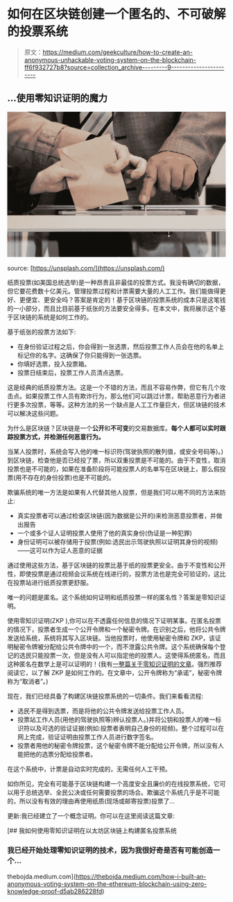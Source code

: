 # 如何在区块链创建一个匿名的、不可破解的投票系统

> 原文：<https://medium.com/geekculture/how-to-create-an-anonymous-unhackable-voting-system-on-the-blockchain-ff6f932727b8?source=collection_archive---------9----------------------->

## …使用零知识证明的魔力

![](img/8c1887fe7b802f7573e41faf4eef24b3.png)

source: [https://unsplash.com/](https://unsplash.com/)

纸质投票(如美国总统选举)是一种昂贵且非最佳的投票方式。我没有确切的数据，但它要花费数十亿美元。管理投票过程和计票需要大量的人工工作。我们能做得更好、更便宜、更安全吗？答案是肯定的！基于区块链的投票系统的成本只是这笔钱的一小部分，而且比目前基于纸张的方法要安全得多。在本文中，我将展示这个基于区块链的系统是如何工作的。

基于纸张的投票方法如下:

*   在身份验证过程之后，你会得到一张选票，然后投票工作人员会在他的名单上标记你的名字。这确保了你只能得到一张选票。
*   你填好选票，投入投票箱。
*   投票日结束后，投票工作人员清点选票。

这是经典的纸质投票方法。这是一个不错的方法，而且不容易作弊，但它有几个攻击点。如果投票工作人员有欺诈行为，那么他们可以跳过计票，帮助恶意行为者进行更多次投票，等等。这种方法的另一个缺点是人工工作量巨大，但区块链的技术可以解决这些问题。

为什么是区块链？区块链是一个**公开**和**不可变**的交易数据库。**每个人都可以实时跟踪投票方式，并检测任何恶意行为。**

当某人投票时，系统会写入他的唯一标识符(驾驶执照的散列值，或安全号码等)。)到区块链，检查他是否已经投了票，所以双重投票是不可能的。由于不变性，取消投票也是不可能的，如果在准备阶段将可能投票人的名单写在区块链上，那么假投票(用不存在的身份投票)也是不可能的。

欺骗系统的唯一方法是如果有人代替其他人投票，但是我们可以用不同的方法来防止:

*   真实投票者可以通过检查区块链(因为数据是公开的)来检测恶意投票者，并做出报告
*   一个或多个证人证明投票人使用了他的真实身份(伪证是一种犯罪)
*   身份证明可以被存储用于投票(例如:选民出示驾驶执照以证明其身份的视频)——这可以作为证人恶意的证据

通过使用这些方法，基于区块链的投票比基于纸的投票更安全。由于不变性和公开性，即使投票是通过视频会议系统在线进行的，投票方法也是完全可验证的，这比在投票站进行纸质投票更舒服。

唯一的问题是匿名。这个系统如何证明和纸质投票一样的匿名性？答案是零知识证明。

使用零知识证明(ZKP ),你可以在不透露任何信息的情况下证明某事。在匿名投票的情况下，投票者生成一个公开令牌和一个秘密令牌。在识别之后，他将公共令牌发送给系统，系统将其写入区块链。当他投票时，他使用秘密令牌和 ZKP，该证明秘密令牌被分配给公共令牌中的一个，而不泄露公共令牌。这个系统确保每个登记的选民只能投票一次，但是没有人可以指定他的投票人。这使得系统匿名，而且这种匿名在数学上是可以证明的！(我有[一整篇关于零知识证明的文章](https://betterprogramming.pub/understanding-zero-knowledge-proofs-through-the-source-code-of-tornado-cash-41d335c5475f)。强烈推荐阅读它，以了解 ZKP 是如何工作的。在文章中，公开令牌称为“承诺”，秘密令牌称为“取消者”。)

现在，我们已经具备了构建区块链投票系统的一切条件。我们来看看流程:

*   选民不是得到选票，而是将他的公共令牌发送给投票工作人员。
*   投票站工作人员(用他的驾驶执照等)辨认投票人。)并将公钥和投票人的唯一标识符以及可选的验证证据(例如:投票者表明自己身份的视频)。整个过程可以在网上完成，验证证明由投票工作人员进行数字签名。
*   投票者用他的秘密令牌投票，这个秘密令牌不能分配给公开令牌，所以没有人能把他的选票分配给投票者。

在这个系统中，计票是自动实时完成的，无需任何人工干预。

如你所见，完全有可能基于区块链构建一个高度安全且廉价的在线投票系统，它可以用于总统选举、全民公决或任何需要投票的场合。欺骗这个系统几乎是不可能的，所以没有有效的理由再使用纸质(现场或邮寄投票)投票了…

更新:我已经建立了一个概念证明。你可以在这里阅读这篇文章:

[](https://thebojda.medium.com/how-i-built-an-anonymous-voting-system-on-the-ethereum-blockchain-using-zero-knowledge-proof-d5ab286228fd) [## 我如何使用零知识证明在以太坊区块链上构建匿名投票系统

### 我已经开始处理零知识证明的技术，因为我很好奇是否有可能创造一个…

thebojda.medium.com](https://thebojda.medium.com/how-i-built-an-anonymous-voting-system-on-the-ethereum-blockchain-using-zero-knowledge-proof-d5ab286228fd)